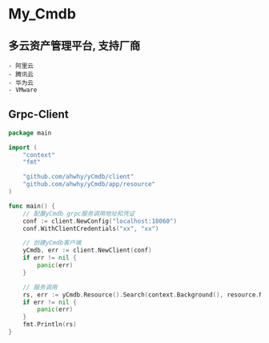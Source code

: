 # My_Cmdb

## 多云资产管理平台, 支持厂商
    - 阿里云
    - 腾讯云
    - 华为云
    - VMware

## Grpc-Client
```go
package main

import (
	"context"
	"fmt"

	"github.com/ahwhy/yCmdb/client"
	"github.com/ahwhy/yCmdb/app/resource"
)

func main() {
    // 配置yCmdb grpc服务调用地址和凭证
	conf := client.NewConfig("localhost:18060")
	conf.WithClientCredentials("xx", "xx")

    // 创建yCmdb客户端
	yCmdb, err := client.NewClient(conf)
	if err != nil {
		panic(err)
	}

    // 服务调用
	rs, err := yCmdb.Resource().Search(context.Background(), resource.NewSearchRequest())
	if err != nil {
		panic(err)
	}
	fmt.Println(rs)
}
```